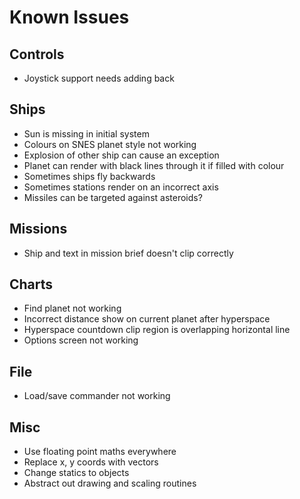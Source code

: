 # Known Issues

## Controls
- Joystick support needs adding back

## Ships
- Sun is missing in initial system
- Colours on SNES planet style not working
- Explosion of other ship can cause an exception
- Planet can render with black lines through it if filled with colour
- Sometimes ships fly backwards
- Sometimes stations render on an incorrect axis
- Missiles can be targeted against asteroids?

## Missions
- Ship and text in mission brief doesn't clip correctly

## Charts
- Find planet not working
- Incorrect distance show on current planet after hyperspace
- Hyperspace countdown clip region is overlapping horizontal line
- Options screen not working

## File
- Load/save commander not working

## Misc
- Use floating point maths everywhere
- Replace x, y coords with vectors
- Change statics to objects
- Abstract out drawing and scaling routines